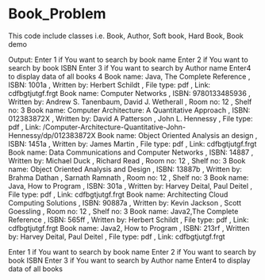 # Book_Problem
This code include classes i.e. Book, Author, Soft book, Hard Book, Book demo
 
 Output:
 Enter 1 if You want to search by book name
Enter 2 if You want to search by book ISBN
Enter 3 if You want to search by Author name
Enter4 to display data of all books
4
Book name: Java, The Complete Reference ,  ISBN: 1001a ,  Written by: Herbert Schildt ,  File type: pdf , Link: cdfbgtjutgf.frgt
Book name: Computer Networks ,  ISBN: 9780133485936 ,  Written by: Andrew S. Tanenbaum, David J. Wetherall , Room no: 12 , Shelf no: 3
Book name: Computer Architecture: A Quantitative Approach ,  ISBN: 012383872X ,  Written by: David A Patterson , John L. Hennessy ,  File type: pdf , Link: /Computer-Architecture-Quantitative-John-Hennessy/dp/012383872X
Book name: Object Oriented Analysis an design ,  ISBN: 1451a ,  Written by: James Martin ,  File type: pdf , Link: cdfbgtjutgf.frgt
Book name: Data Communications and Computer Networks  ,  ISBN: 14887 ,  Written by: Michael Duck , Richard Read , Room no: 12 , Shelf no: 3
Book name: Object Oriented Analysis and Design ,  ISBN: 13887b ,  Written by: Brahma Dathan , Sarnath Ramnath , Room no: 12 , Shelf no: 3
Book name: Java, How to Program ,  ISBN: 301a ,  Written by: Harvey Deital, Paul Deitel ,  File type: pdf , Link: cdfbgtjutgf.frgt
Book name: Architecting Cloud Computing Solutions ,  ISBN: 90887a ,  Written by: Kevin Jackson , Scott Goessling , Room no: 12 , Shelf no: 3
Book name: Java2,The Complete Reference ,  ISBN: 565ff ,  Written by: Herbert Schildt ,  File type: pdf , Link: cdfbgtjutgf.frgt
Book name: Java2, How to Program ,  ISBN: 213rf ,  Written by: Harvey Deital, Paul Deitel ,  File type: pdf , Link: cdfbgtjutgf.frgt

Enter 1 if You want to search by book name
Enter 2 if You want to search by book ISBN
Enter 3 if You want to search by Author name
Enter4 to display data of all books

